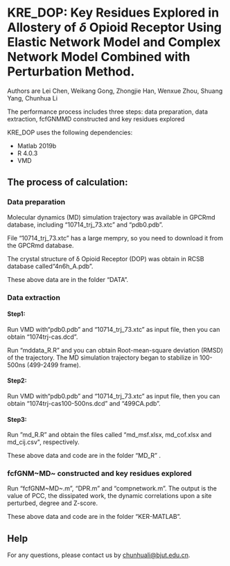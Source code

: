 # **KRE_DOP: Key Residues Explored in Allostery of *δ* Opioid Receptor Using Elastic Network Model and Complex Network Model Combined with Perturbation Method.**
Authors are Lei Chen, Weikang Gong, Zhongjie Han, Wenxue Zhou, Shuang Yang, Chunhua Li

The performance process includes three steps: data preparation, data extraction, fcfGNMMD constructed and key residues explored

KRE_DOP uses the following dependencies:
- Matlab 2019b
- R 4.0.3 
- VMD

## The process of calculation:
### Data preparation
Molecular dynamics (MD) simulation trajectory was available in GPCRmd database, including “10714_trj_73.xtc” and “pdb0.pdb”.

File “10714_trj_73.xtc” has a large mempry, so you need to download it from the GPCRmd database.

The crystal structure of δ Opioid Receptor (DOP) was obtain in RCSB database called“4n6h_A.pdb”. 

These above data are in the folder “DATA”. 
### Data extraction
#### Step1:
Run VMD with“pdb0.pdb” and “10714_trj_73.xtc” as input file, then you can obtain “1074trj-cas.dcd”.

Run “mddata_R.R” and you can obtain Root-mean-square deviation (RMSD) of the trajectory. The MD simulation trajectory began to stabilize in 100-500ns (499-2499 frame).
#### Step2:
Run VMD with“pdb0.pdb” and “10714_trj_73.xtc” as input file, then you can obtain “1074trj-cas100-500ns.dcd” and “499CA.pdb”.
#### Step3:
Run ”md_R.R” and obtain the files called “md_msf.xlsx, md_cof.xlsx and md_cij.csv", respectively.

These above data and code are in the folder “MD_R” .
### fcfGNM~MD~ constructed and key residues explored
Run “fcfGNM~MD~.m”, “DPR.m” and “compnetwork.m”.
The output is the value of PCC, the dissipated work, the dynamic correlations upon a site perturbed, degree and Z-score.

These above data and code are in the folder “KER-MATLAB”.

## Help 
For any questions, please contact us by chunhuali@bjut.edu.cn.
